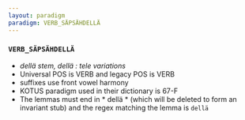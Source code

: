 ```yaml
---
layout: paradigm
paradigm: VERB_SÄPSÄHDELLÄ
---
```

### ` VERB_SÄPSÄHDELLÄ `

* _dellä stem, dellä : tele variations_
* Universal POS is VERB and legacy POS is VERB
* suffixes use front vowel harmony
* KOTUS paradigm used in their dictionary is 67-F
* The lemmas must end in * dellä * (which will be deleted to form an invariant stub) and the regex matching the lemma is ` dellä `
